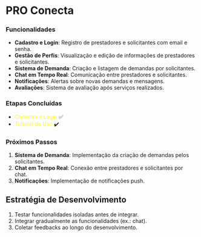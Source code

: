 # PRO Conecta

### Funcionalidades

- **Cadastro e Login**: Registro de prestadores e solicitantes com email e senha.
- **Gestão de Perfis**: Visualização e edição de informações de prestadores e solicitantes.
- **Sistema de Demanda**: Criação e listagem de demandas por solicitantes.
- **Chat em Tempo Real**: Comunicação entre prestadores e solicitantes.
- **Notificações**: Alertas sobre novas demandas e mensagens.
- **Avaliações**: Sistema de avaliação após serviços realizados.

### Etapas Concluídas

- <span style="color: yellow;">Cadastro e Login</span> ✅
- <span style="color: yellow;">Tutorial de Uso</span> ✔️

### Próximos Passos

1. **Sistema de Demanda**: Implementação da criação de demandas pelos solicitantes.
2. **Chat em Tempo Real**: Conexão entre prestadores e solicitantes por chat.
3. **Notificações**: Implementação de notificações push.

## Estratégia de Desenvolvimento

1. Testar funcionalidades isoladas antes de integrar.
2. Integrar gradualmente as funcionalidades (ex.: chat).
3. Coletar feedbacks ao longo do desenvolvimento.
